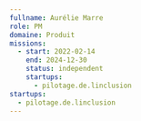 ```yaml
---
fullname: Aurélie Marre
role: PM
domaine: Produit
missions:
  - start: 2022-02-14
    end: 2024-12-30
    status: independent
    startups:
      - pilotage.de.linclusion
startups:
  - pilotage.de.linclusion
---
```

